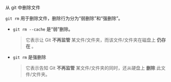 <span class="title">从 git 中删除文件</span>

`git rm` 用于删除文件，删除行为分为“弱删除”和“强删除”。

- `git rm --cache` 是“弱”删除。

  > 它表示让 Git **不再监管** 某文件/文件夹，而该文件/文件夹在磁盘上 **仍存在** 。

- `git rm` 是强删除

  > 它表示告知 Git **不再监管** 某文件/文件夹的同时，还从硬盘上 **删除** 此文件/文件夹。
